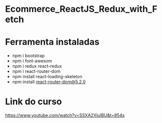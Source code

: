 # Ecommerce_ReactJS_Redux_with_Fetch
 

 # Ferramenta instaladas
 - npm i bootstrap
 - npm i font-awesom
 - npm i redux react-redux
 - npm i react-router-dom
 - npm install react-loading-skeleton
 - npm install react-router-dom@5.2.0

 # Link do curso
https://www.youtube.com/watch?v=SSXA2XluIBU&t=854s